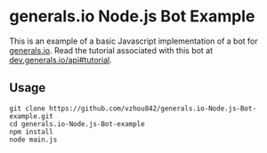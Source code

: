 # generals.io Node.js Bot Example

This is an example of a basic Javascript implementation of a bot for [generals.io](http://generals.io). Read the tutorial associated with this bot at [dev.generals.io/api#tutorial](http://dev.generals.io/api#tutorial).

## Usage

```
git clone https://github.com/vzhou842/generals.io-Node.js-Bot-example.git
cd generals.io-Node.js-Bot-example
npm install
node main.js
```

